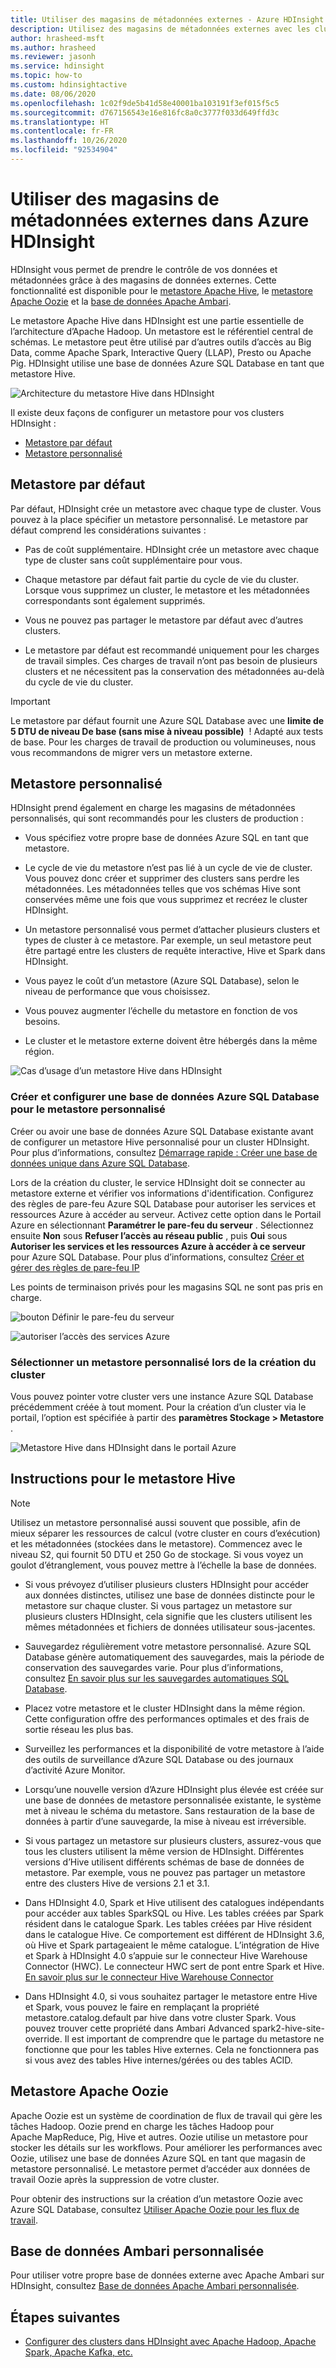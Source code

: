 ```yaml
---
title: Utiliser des magasins de métadonnées externes - Azure HDInsight
description: Utilisez des magasins de métadonnées externes avec les clusters Azure HDInsight.
author: hrasheed-msft
ms.author: hrasheed
ms.reviewer: jasonh
ms.service: hdinsight
ms.topic: how-to
ms.custom: hdinsightactive
ms.date: 08/06/2020
ms.openlocfilehash: 1c02f9de5b41d58e40001ba103191f3ef015f5c5
ms.sourcegitcommit: d767156543e16e816fc8a0c3777f033d649ffd3c
ms.translationtype: HT
ms.contentlocale: fr-FR
ms.lasthandoff: 10/26/2020
ms.locfileid: "92534904"
---
```

# <a name="use-external-metadata-stores-in-azure-hdinsight"></a>Utiliser des magasins de métadonnées externes dans Azure HDInsight

HDInsight vous permet de prendre le contrôle de vos données et métadonnées grâce à des magasins de données externes. Cette fonctionnalité est disponible pour le [metastore Apache Hive](#custom-metastore), le [metastore Apache Oozie](#apache-oozie-metastore) et la [base de données Apache Ambari](#custom-ambari-db).

Le metastore Apache Hive dans HDInsight est une partie essentielle de l’architecture d’Apache Hadoop. Un metastore est le référentiel central de schémas. Le metastore peut être utilisé par d’autres outils d’accès au Big Data, comme Apache Spark, Interactive Query (LLAP), Presto ou Apache Pig. HDInsight utilise une base de données Azure SQL Database en tant que metastore Hive.

![Architecture du metastore Hive dans HDInsight](./media/hdinsight-use-external-metadata-stores/metadata-store-architecture.png)

Il existe deux façons de configurer un metastore pour vos clusters HDInsight :

* [Metastore par défaut](#default-metastore)
* [Metastore personnalisé](#custom-metastore)

## <a name="default-metastore"></a>Metastore par défaut

Par défaut, HDInsight crée un metastore avec chaque type de cluster. Vous pouvez à la place spécifier un metastore personnalisé. Le metastore par défaut comprend les considérations suivantes :

* Pas de coût supplémentaire. HDInsight crée un metastore avec chaque type de cluster sans coût supplémentaire pour vous.

* Chaque metastore par défaut fait partie du cycle de vie du cluster. Lorsque vous supprimez un cluster, le metastore et les métadonnées correspondants sont également supprimés.

* Vous ne pouvez pas partager le metastore par défaut avec d’autres clusters.

* Le metastore par défaut est recommandé uniquement pour les charges de travail simples. Ces charges de travail n’ont pas besoin de plusieurs clusters et ne nécessitent pas la conservation des métadonnées au-delà du cycle de vie du cluster.

> [!IMPORTANT]
> Le metastore par défaut fournit une Azure SQL Database avec une **limite de 5 DTU de niveau De base (sans mise à niveau possible)**  ! Adapté aux tests de base. Pour les charges de travail de production ou volumineuses, nous vous recommandons de migrer vers un metastore externe.

## <a name="custom-metastore"></a>Metastore personnalisé

HDInsight prend également en charge les magasins de métadonnées personnalisés, qui sont recommandés pour les clusters de production :

* Vous spécifiez votre propre base de données Azure SQL en tant que metastore.

* Le cycle de vie du metastore n’est pas lié à un cycle de vie de cluster. Vous pouvez donc créer et supprimer des clusters sans perdre les métadonnées. Les métadonnées telles que vos schémas Hive sont conservées même une fois que vous supprimez et recréez le cluster HDInsight.

* Un metastore personnalisé vous permet d’attacher plusieurs clusters et types de cluster à ce metastore. Par exemple, un seul metastore peut être partagé entre les clusters de requête interactive, Hive et Spark dans HDInsight.

* Vous payez le coût d’un metastore (Azure SQL Database), selon le niveau de performance que vous choisissez.

* Vous pouvez augmenter l’échelle du metastore en fonction de vos besoins.

* Le cluster et le metastore externe doivent être hébergés dans la même région.

![Cas d’usage d’un metastore Hive dans HDInsight](./media/hdinsight-use-external-metadata-stores/metadata-store-use-case.png)

### <a name="create-and-config-azure-sql-database-for-the-custom-metastore"></a>Créer et configurer une base de données Azure SQL Database pour le metastore personnalisé

Créer ou avoir une base de données Azure SQL Database existante avant de configurer un metastore Hive personnalisé pour un cluster HDInsight.  Pour plus d’informations, consultez [Démarrage rapide : Créer une base de données unique dans Azure SQL Database](../azure-sql/database/single-database-create-quickstart.md?tabs=azure-portal).

Lors de la création du cluster, le service HDInsight doit se connecter au metastore externe et vérifier vos informations d'identification. Configurez des règles de pare-feu Azure SQL Database pour autoriser les services et ressources Azure à accéder au serveur. Activez cette option dans le Portail Azure en sélectionnant **Paramétrer le pare-feu du serveur** . Sélectionnez ensuite **Non** sous **Refuser l’accès au réseau public** , puis **Oui** sous **Autoriser les services et les ressources Azure à accéder à ce serveur** pour Azure SQL Database. Pour plus d’informations, consultez [Créer et gérer des règles de pare-feu IP](../azure-sql/database/firewall-configure.md#use-the-azure-portal-to-manage-server-level-ip-firewall-rules)

Les points de terminaison privés pour les magasins SQL ne sont pas pris en charge.

![bouton Définir le pare-feu du serveur](./media/hdinsight-use-external-metadata-stores/configure-azure-sql-database-firewall1.png)

![autoriser l’accès des services Azure](./media/hdinsight-use-external-metadata-stores/configure-azure-sql-database-firewall2.png)

### <a name="select-a-custom-metastore-during-cluster-creation"></a>Sélectionner un metastore personnalisé lors de la création du cluster

Vous pouvez pointer votre cluster vers une instance Azure SQL Database précédemment créée à tout moment. Pour la création d’un cluster via le portail, l’option est spécifiée à partir des **paramètres Stockage > Metastore** .

![Metastore Hive dans HDInsight dans le portail Azure](./media/hdinsight-use-external-metadata-stores/azure-portal-cluster-storage-metastore.png)

## <a name="hive-metastore-guidelines"></a>Instructions pour le metastore Hive

> [!NOTE]
> Utilisez un metastore personnalisé aussi souvent que possible, afin de mieux séparer les ressources de calcul (votre cluster en cours d’exécution) et les métadonnées (stockées dans le metastore). Commencez avec le niveau S2, qui fournit 50 DTU et 250 Go de stockage. Si vous voyez un goulot d’étranglement, vous pouvez mettre à l’échelle la base de données.

* Si vous prévoyez d’utiliser plusieurs clusters HDInsight pour accéder aux données distinctes, utilisez une base de données distincte pour le metastore sur chaque cluster. Si vous partagez un metastore sur plusieurs clusters HDInsight, cela signifie que les clusters utilisent les mêmes métadonnées et fichiers de données utilisateur sous-jacentes.

* Sauvegardez régulièrement votre metastore personnalisé. Azure SQL Database génère automatiquement des sauvegardes, mais la période de conservation des sauvegardes varie. Pour plus d’informations, consultez [En savoir plus sur les sauvegardes automatiques SQL Database](../azure-sql/database/automated-backups-overview.md).

* Placez votre metastore et le cluster HDInsight dans la même région. Cette configuration offre des performances optimales et des frais de sortie réseau les plus bas.

* Surveillez les performances et la disponibilité de votre metastore à l’aide des outils de surveillance d’Azure SQL Database ou des journaux d’activité Azure Monitor.

* Lorsqu’une nouvelle version d’Azure HDInsight plus élevée est créée sur une base de données de metastore personnalisée existante, le système met à niveau le schéma du metastore. Sans restauration de la base de données à partir d’une sauvegarde, la mise à niveau est irréversible.

* Si vous partagez un metastore sur plusieurs clusters, assurez-vous que tous les clusters utilisent la même version de HDInsight. Différentes versions d’Hive utilisent différents schémas de base de données de metastore. Par exemple, vous ne pouvez pas partager un metastore entre des clusters Hive de versions 2.1 et 3.1.

* Dans HDInsight 4.0, Spark et Hive utilisent des catalogues indépendants pour accéder aux tables SparkSQL ou Hive. Les tables créées par Spark résident dans le catalogue Spark. Les tables créées par Hive résident dans le catalogue Hive. Ce comportement est différent de HDInsight 3.6, où Hive et Spark partageaient le même catalogue. L’intégration de Hive et Spark à HDInsight 4.0 s’appuie sur le connecteur Hive Warehouse Connector (HWC). Le connecteur HWC sert de pont entre Spark et Hive. [En savoir plus sur le connecteur Hive Warehouse Connector](../hdinsight/interactive-query/apache-hive-warehouse-connector.md)

* Dans HDInsight 4.0, si vous souhaitez partager le metastore entre Hive et Spark, vous pouvez le faire en remplaçant la propriété metastore.catalog.default par hive dans votre cluster Spark. Vous pouvez trouver cette propriété dans Ambari Advanced spark2-hive-site-override. Il est important de comprendre que le partage du metastore ne fonctionne que pour les tables Hive externes. Cela ne fonctionnera pas si vous avez des tables Hive internes/gérées ou des tables ACID.  

## <a name="apache-oozie-metastore"></a>Metastore Apache Oozie

Apache Oozie est un système de coordination de flux de travail qui gère les tâches Hadoop. Oozie prend en charge les tâches Hadoop pour Apache MapReduce, Pig, Hive et autres.  Oozie utilise un metastore pour stocker les détails sur les workflows. Pour améliorer les performances avec Oozie, utilisez une base de données Azure SQL en tant que magasin de metastore personnalisé. Le metastore permet d’accéder aux données de travail Oozie après la suppression de votre cluster.

Pour obtenir des instructions sur la création d’un metastore Oozie avec Azure SQL Database, consultez [Utiliser Apache Oozie pour les flux de travail](hdinsight-use-oozie-linux-mac.md).

## <a name="custom-ambari-db"></a>Base de données Ambari personnalisée

Pour utiliser votre propre base de données externe avec Apache Ambari sur HDInsight, consultez [Base de données Apache Ambari personnalisée](hdinsight-custom-ambari-db.md).

## <a name="next-steps"></a>Étapes suivantes

* [Configurer des clusters dans HDInsight avec Apache Hadoop, Apache Spark, Apache Kafka, etc.](./hdinsight-hadoop-provision-linux-clusters.md)